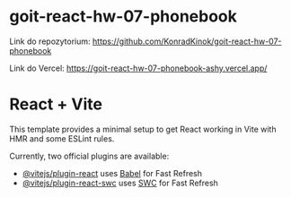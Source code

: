 # goit-react-hw-07-phonebook

Link do repozytorium:
https://github.com/KonradKinok/goit-react-hw-07-phonebook

Link do Vercel:
https://goit-react-hw-07-phonebook-ashy.vercel.app/

# React + Vite

This template provides a minimal setup to get React working in Vite with HMR and some ESLint rules.

Currently, two official plugins are available:

- [@vitejs/plugin-react](https://github.com/vitejs/vite-plugin-react/blob/main/packages/plugin-react/README.md) uses [Babel](https://babeljs.io/) for Fast Refresh
- [@vitejs/plugin-react-swc](https://github.com/vitejs/vite-plugin-react-swc) uses [SWC](https://swc.rs/) for Fast Refresh
